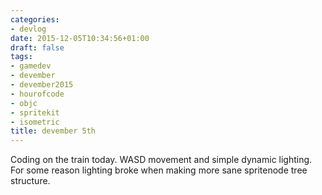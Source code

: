 ```yaml
---
categories:
- devlog
date: 2015-12-05T10:34:56+01:00
draft: false
tags:
- gamedev
- devember
- devember2015
- hourofcode
- objc
- spritekit
- isometric
title: devember 5th
---
```


Coding on the train today. WASD movement and simple dynamic lighting.
For some reason lighting broke when making more sane spritenode tree structure.